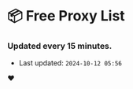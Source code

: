 # :package: Free Proxy List
### Updated every 15 minutes.

- Last updated: `2024-10-12 05:56`

:heart:
